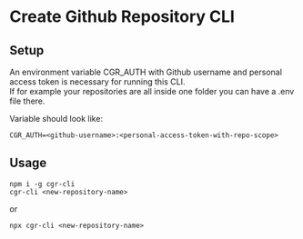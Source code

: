 # Create Github Repository CLI



## Setup

An environment variable CGR_AUTH with Github username and personal access token is necessary for running this CLI.  
If for example your repositories are all inside one folder you can have a .env file there. 

Variable should look like:
```
CGR_AUTH=<github-username>:<personal-access-token-with-repo-scope>
```

## Usage

```
npm i -g cgr-cli
cgr-cli <new-repository-name>
```
or
```
npx cgr-cli <new-repository-name>
```